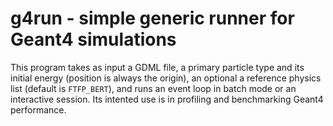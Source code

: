 # g4run - simple generic runner for Geant4 simulations

This program takes as input a GDML file,  a primary particle type and its
initial energy (position is always the origin), an optional a reference physics
list (default is `FTFP_BERT`), and runs an event loop in batch mode or an
interactive session. Its intented use is in profiling and benchmarking Geant4
performance.
